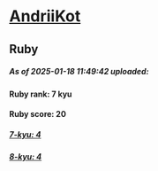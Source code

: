 # [AndriiKot](https://www.codewars.com/users/AndriiKot) 
## Ruby

##### As of 2025-01-18 11:49:42 uploaded:

#### Ruby rank: 7 kyu

#### Ruby score: 20

##### [7-kyu: 4](https://github.com/AndriiKot/Ruby__CodeWars/tree/main/kyu-7)

##### [8-kyu: 4](https://github.com/AndriiKot/Ruby__CodeWars/tree/main/kyu-8)

